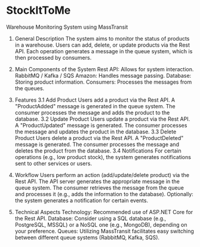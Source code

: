 # StockItToMe
Warehouse Monitoring System using MassTransit
1. General Description
The system aims to monitor the status of products in a warehouse. Users can add, delete, or update products via the Rest API. Each operation generates a message in the queue system, which is then processed by consumers.

2. Main Components of the System
Rest API: Allows for system interaction.
RabbitMQ / Kafka / SQS Amazon: Handles message passing.
Database: Storing product information.
Consumers: Processes the messages from the queues.
3. Features
3.1 Add Product
Users add a product via the Rest API.
A "ProductAdded" message is generated in the queue system.
The consumer processes the message and adds the product to the database.
3.2 Update Product
Users update a product via the Rest API.
A "ProductUpdated" message is generated.
The consumer processes the message and updates the product in the database.
3.3 Delete Product
Users delete a product via the Rest API.
A "ProductDeleted" message is generated.
The consumer processes the message and deletes the product from the database.
3.4 Notifications
For certain operations (e.g., low product stock), the system generates notifications sent to other services or users.

4. Workflow
Users perform an action (add/update/delete product) via the Rest API.
The API server generates the appropriate message in the queue system.
The consumer retrieves the message from the queue and processes it (e.g., adds the information to the database).
Optionally: the system generates a notification for certain events.
5. Technical Aspects
Technology: Recommended use of ASP.NET Core for the Rest API.
Database: Consider using a SQL database (e.g., PostgreSQL, MSSQL) or a NoSQL one (e.g., MongoDB), depending on your preference.
Queues: Utilizing MassTransit facilitates easy switching between different queue systems (RabbitMQ, Kafka, SQS).
